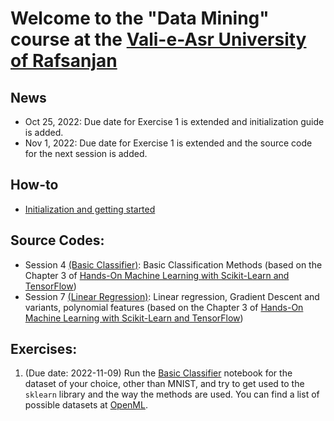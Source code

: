 # Welcome to the "Data Mining" course at the [Vali-e-Asr University of Rafsanjan](https://vru.ac.ir)

## News
* Oct 25, 2022: Due date for Exercise 1 is extended and initialization guide is added.
* Nov 1, 2022: Due date for Exercise 1 is extended and the source code for the next session is added.

## How-to
* [Initialization and getting started](https://github.com/alishakiba/data-mining-fall-2022/blob/master/HOWTO.md)

## Source Codes:
* Session 4 [(Basic Classifier)](https://github.com/alishakiba/data-mining-fall-2022/blob/master/Basic%20Classifier.ipynb): Basic Classification Methods (based on the Chapter 3 of [Hands-On Machine Learning with Scikit-Learn and TensorFlow](https://www.oreilly.com/library/view/hands-on-machine-learning/9781491962282/))
* Session 7 [(Linear Regression)](https://github.com/alishakiba/data-mining-fall-2022/blob/master/Training%20Models.ipynb): Linear regression, Gradient Descent and variants, polynomial features (based on the Chapter 3 of [Hands-On Machine Learning with Scikit-Learn and TensorFlow](https://www.oreilly.com/library/view/hands-on-machine-learning/9781491962282/))

## Exercises:
1. (Due date: 2022-11-09) Run the [Basic Classifier](https://github.com/alishakiba/data-mining-fall-2022/blob/master/Basic%20Classifier.ipynb) notebook for the dataset of your choice, other than MNIST, and try to get used to the `sklearn` library and the way the methods are used. You can find a list of possible datasets at [OpenML](https://www.openml.org/search?type=data).
